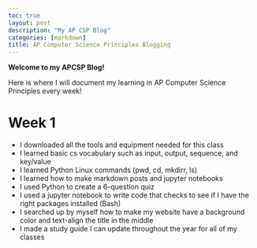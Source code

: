 ```yaml
---
toc: true
layout: post
description: "My AP CSP Blog"
categories: [markdown]
title: AP Computer Science Principles Blogging 
---
```


**Welcome to my APCSP Blog!**

<p>Here is where I will document my learning in AP Computer Science Principles every week!</p>

# Week 1
 - I downloaded all the tools and equipment needed for this class 
 - I learned basic cs vocabulary such as input, output, sequence, and key/value
 - I learned Python Linux commands (pwd, cd, mkdirr, ls)
 - I learned how to make markdown posts and jupyter notebooks
 - I used Python to create a 6-question quiz 
 - I used a jupyter notebook to write code that checks to see if I have the right packages installed (Bash)
 - I searched up by myself how to make my website have a background color and text-align the title in the middle 
 - I made a study guide I can update throughout the year for all of my classes

